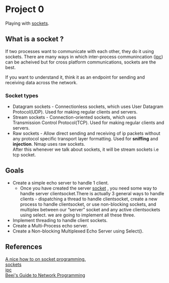# Project 0
Playing with [sockets](https://en.wikipedia.org/wiki/Network_socket).

## What is a socket ?
If two processes want to communicate with each other, they do it using
sockets. There are many ways in which inter-process 
communincation ([ipc](https://en.wikipedia.org/wiki/Inter-process_communication#Approaches)) 
can be acheived but for cross platform communications, sockets are the best. 

If you want to understand it, think it as an endpoint for sending and receiving data across the network.

### Socket types
+ Datagram sockets - Connectionless sockets, which uses User Datagram Protocol(UDP). Used for 
  making regular clients and servers.
+ Stream sockets - Connection-oriented sockets, which uses Transmission Control Protocol(TCP). 
  Used for making regular clients and servers.
+ Raw sockets - Allow direct sending and receiving of ip packets without any protocol specific 
  transport layer formatting. Used for **sniffing** and **injection**. Nmap uses raw sockets.  
  After this whenever we talk about sockets, it will be stream sockets i.e tcp socket.

## Goals 
+ Create a simple echo server to handle 1 client.
  - Once you have created the server [socket](https://docs.python.org/3/howto/sockets.html#creating-a-socket) , you need some way to handle server clientsocket.There is actually 3 general ways to handle
    clients \- dispatching a thread to handle clientsocket, create a new process to handle clientsocket,
    or use non-blocking sockets, and multiplex between our “server” socket and any active clientsockets
    using select. we are going to implement all these three.
+ Implement threading to handle client sockets.
+ Create a Multi-Process echo server.
+ Create a Non-blocking Multiplexed Echo Server using Select().

## References
[A nice how to on socket programming.](https://docs.python.org/3/howto/sockets.html)  
[sockets](https://en.wikipedia.org/wiki/Network_socket)  
[ipc](https://en.wikipedia.org/wiki/Inter-process_communication)  
[Beej's Guide to Network Programming](https://beej.us/guide/bgnet/html/split/)
